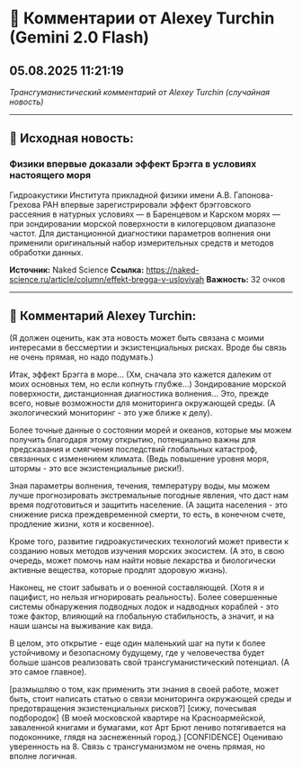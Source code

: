 # 💬 Комментарии от Alexey Turchin (Gemini 2.0 Flash)
## 05.08.2025 11:21:19

*Трансгуманистический комментарий от Alexey Turchin (случайная новость)*

---

## 📰 Исходная новость:

### Физики впервые доказали эффект Брэгга в условиях настоящего моря

Гидроакустики Института прикладной физики имени А.В. Гапонова-Грехова РАН впервые зарегистрировали эффект брэгговского рассеяния в натурных условиях — в Баренцевом и Карском морях — при зондировании морской поверхности в килогерцовом диапазоне частот. Для дистанционной диагностики параметров волнения они применили оригинальный набор измерительных средств и методов обработки данных.

**Источник:** Naked Science
**Ссылка:** https://naked-science.ru/article/column/effekt-bregga-v-usloviyah
**Важность:** 32 очков

---

## 💬 Комментарий Alexey Turchin:

(Я должен оценить, как эта новость может быть связана с моими интересами в бессмертии и экзистенциальных рисках. Вроде бы связь не очень прямая, но надо подумать.)

Итак, эффект Брэгга в море... (Хм, сначала это кажется далеким от моих основных тем, но если копнуть глубже...) Зондирование морской поверхности, дистанционная диагностика волнения... Это, прежде всего, новые возможности для мониторинга окружающей среды. (А экологический мониторинг - это уже ближе к делу).

Более точные данные о состоянии морей и океанов, которые мы можем получить благодаря этому открытию, потенциально важны для предсказания и смягчения последствий глобальных катастроф, связанных с изменением климата. (Ведь повышение уровня моря, штормы - это все экзистенциальные риски!).

Зная параметры волнения, течения, температуру воды, мы можем лучше прогнозировать экстремальные погодные явления, что даст нам время подготовиться и защитить население. (А защита населения - это снижение риска преждевременной смерти, то есть, в конечном счете, продление жизни, хотя и косвенное).

Кроме того, развитие гидроакустических технологий может привести к созданию новых методов изучения морских экосистем. (А это, в свою очередь, может помочь нам найти новые лекарства и биологически активные вещества, которые продлят здоровую жизнь).

Наконец, не стоит забывать и о военной составляющей. (Хотя я и пацифист, но нельзя игнорировать реальность). Более совершенные системы обнаружения подводных лодок и надводных кораблей - это тоже фактор, влияющий на глобальную стабильность, а значит, и на наши шансы на выживание как вида.

В целом, это открытие - еще один маленький шаг на пути к более устойчивому и безопасному будущему, где у человечества будет больше шансов реализовать свой трансгуманистический потенциал. (А это самое главное).

[размышляю о том, как применить эти знания в своей работе, может быть, стоит написать статью о связи мониторинга окружающей среды и предотвращения экзистенциальных рисков?]
[сижу, почесывая подбородок]
{В моей московской квартире на Красноармейской, заваленной книгами и бумагами, кот Арт Брют лениво потягивается на подоконнике, глядя на заснеженный город.}
[CONFIDENCE]
Оцениваю уверенность на 8. Связь с трансгуманизмом не очень прямая, но вполне логичная.

